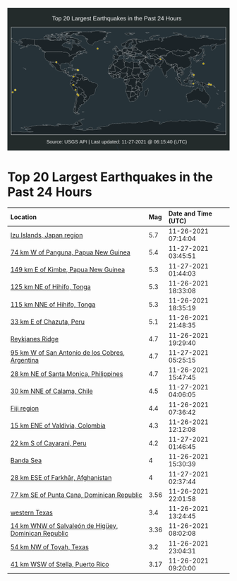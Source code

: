 ![Map](./map.png)

# Top 20 Largest Earthquakes in the Past 24 Hours

| Location | Mag | Date and Time (UTC) |
|:---|:---|:---|
| [Izu Islands, Japan region](https://earthquake.usgs.gov/earthquakes/eventpage/us7000fx6f) | 5.7 | 11-26-2021 07:14:04 |
| [74 km W of Panguna, Papua New Guinea](https://earthquake.usgs.gov/earthquakes/eventpage/us7000fxe4) | 5.4 | 11-27-2021 03:45:51 |
| [149 km E of Kimbe, Papua New Guinea](https://earthquake.usgs.gov/earthquakes/eventpage/us7000fxdh) | 5.3 | 11-27-2021 01:44:03 |
| [125 km NE of Hihifo, Tonga](https://earthquake.usgs.gov/earthquakes/eventpage/us7000fxb8) | 5.3 | 11-26-2021 18:33:08 |
| [115 km NNE of Hihifo, Tonga](https://earthquake.usgs.gov/earthquakes/eventpage/us7000fxbg) | 5.3 | 11-26-2021 18:35:19 |
| [33 km E of Chazuta, Peru](https://earthquake.usgs.gov/earthquakes/eventpage/us7000fxc8) | 5.1 | 11-26-2021 21:48:35 |
| [Reykjanes Ridge](https://earthquake.usgs.gov/earthquakes/eventpage/us7000fxbp) | 4.7 | 11-26-2021 19:29:40 |
| [95 km W of San Antonio de los Cobres, Argentina](https://earthquake.usgs.gov/earthquakes/eventpage/us7000fxev) | 4.7 | 11-27-2021 05:25:15 |
| [28 km NE of Santa Monica, Philippines](https://earthquake.usgs.gov/earthquakes/eventpage/us7000fx8r) | 4.7 | 11-26-2021 15:47:45 |
| [30 km NNE of Calama, Chile](https://earthquake.usgs.gov/earthquakes/eventpage/us7000fxea) | 4.5 | 11-27-2021 04:06:05 |
| [Fiji region](https://earthquake.usgs.gov/earthquakes/eventpage/us7000fx6k) | 4.4 | 11-26-2021 07:36:42 |
| [15 km ENE of Valdivia, Colombia](https://earthquake.usgs.gov/earthquakes/eventpage/us7000fx7u) | 4.3 | 11-26-2021 12:12:08 |
| [22 km S of Cayarani, Peru](https://earthquake.usgs.gov/earthquakes/eventpage/us7000fxdg) | 4.2 | 11-27-2021 01:46:45 |
| [Banda Sea](https://earthquake.usgs.gov/earthquakes/eventpage/us7000fx8p) | 4 | 11-26-2021 15:30:39 |
| [28 km ESE of Farkhār, Afghanistan](https://earthquake.usgs.gov/earthquakes/eventpage/us7000fxdp) | 4 | 11-27-2021 02:37:44 |
| [77 km SE of Punta Cana, Dominican Republic](https://earthquake.usgs.gov/earthquakes/eventpage/pr2021330012) | 3.56 | 11-26-2021 22:01:58 |
| [western Texas](https://earthquake.usgs.gov/earthquakes/eventpage/tx2021xedc) | 3.4 | 11-26-2021 13:24:45 |
| [14 km WNW of Salvaleón de Higüey, Dominican Republic](https://earthquake.usgs.gov/earthquakes/eventpage/pr2021330005) | 3.36 | 11-26-2021 08:02:08 |
| [54 km NW of Toyah, Texas](https://earthquake.usgs.gov/earthquakes/eventpage/tx2021xewe) | 3.2 | 11-26-2021 23:04:31 |
| [41 km WSW of Stella, Puerto Rico](https://earthquake.usgs.gov/earthquakes/eventpage/pr2021330006) | 3.17 | 11-26-2021 09:20:00 |
